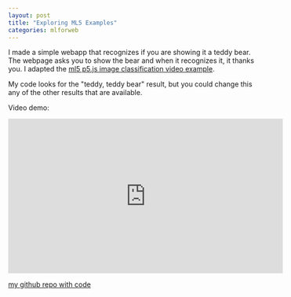 ```yaml
---
layout: post
title: "Exploring ML5 Examples"
categories: mlforweb
---
```


I made a simple webapp that recognizes if you are showing it a teddy bear. The webpage asks you to show the bear and when it recognizes it, it thanks you. I adapted the [ml5 p5.js image classification video example](https://github.com/ml5js/ml5-examples/tree/master/p5js/ImageClassification/ImageClassification_Video).

My code looks for the "teddy, teddy bear" result, but you could change this any of the other results that are available.

Video demo:
<iframe width="560" height="315" src="https://youtu.be/MNgVVTeAOxw" frameborder="0" allow="autoplay; encrypted-media" allowfullscreen></iframe>

[my github repo with code](https://github.com/jirrian/findRilakkuma)
